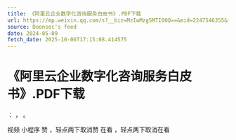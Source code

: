 ```yaml
---
title: 《阿里云企业数字化咨询服务白皮书》.PDF下载
url: https://mp.weixin.qq.com/s?__biz=MzIwMzg5MTI0OQ==&mid=2247546355&idx=2&sn=3357a999fb8c59eb6dd6c9e1058dbd06
source: Doonsec's feed
date: 2024-05-09
fetch_date: 2025-10-06T17:15:08.414575
---
```


# 《阿里云企业数字化咨询服务白皮书》.PDF下载

：
，
。

视频
小程序
赞
，轻点两下取消赞
在看
，轻点两下取消在看